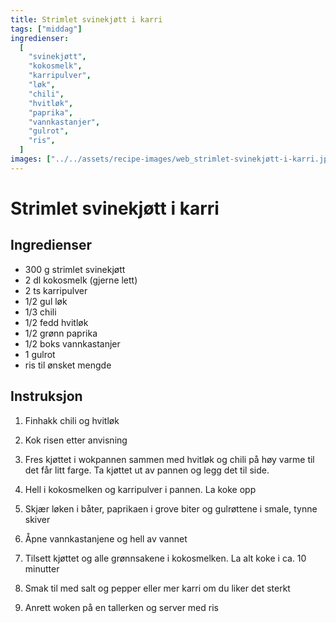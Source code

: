 ```yaml
---
title: Strimlet svinekjøtt i karri
tags: ["middag"]
ingredienser:
  [
    "svinekjøtt",
    "kokosmelk",
    "karripulver",
    "løk",
    "chili",
    "hvitløk",
    "paprika",
    "vannkastanjer",
    "gulrot",
    "ris",
  ]
images: ["../../assets/recipe-images/web_strimlet-svinekjøtt-i-karri.jpg"]
---
```


# Strimlet svinekjøtt i karri

## Ingredienser

- 300 g strimlet svinekjøtt
- 2 dl kokosmelk (gjerne lett)
- 2 ts karripulver
- 1/2 gul løk
- 1/3 chili
- 1/2 fedd hvitløk
- 1/2 grønn paprika
- 1/2 boks vannkastanjer
- 1 gulrot
- ris til ønsket mengde

## Instruksjon

1. Finhakk chili og hvitløk

2. Kok risen etter anvisning

3. Fres kjøttet i wokpannen sammen med hvitløk og chili på høy varme til det får litt farge. Ta kjøttet ut av pannen og legg det til side.

4. Hell i kokosmelken og karripulver i pannen. La koke opp

5. Skjær løken i båter, paprikaen i grove biter og gulrøttene i smale, tynne skiver

6. Åpne vannkastanjene og hell av vannet

7. Tilsett kjøttet og alle grønnsakene i kokosmelken. La alt koke i ca. 10 minutter

8. Smak til med salt og pepper eller mer karri om du liker det sterkt

9. Anrett woken på en tallerken og server med ris
